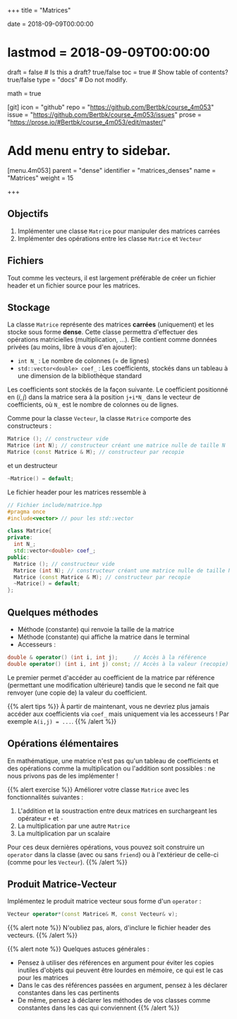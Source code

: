 +++
title = "Matrices"

date = 2018-09-09T00:00:00
# lastmod = 2018-09-09T00:00:00

draft = false  # Is this a draft? true/false
toc = true  # Show table of contents? true/false
type = "docs"  # Do not modify.

math = true

[git]
  icon = "github"
  repo = "https://github.com/Bertbk/course_4m053"
  issue = "https://github.com/Bertbk/course_4m053/issues"
  prose = "https://prose.io/#Bertbk/course_4m053/edit/master/"

# Add menu entry to sidebar.
[menu.4m053]
  parent = "dense"
  identifier = "matrices_denses"
  name = "Matrices"
  weight = 15

+++

## Objectifs

1. Implémenter une classe `Matrice` pour manipuler des matrices carrées
2. Implémenter des opérations entre les classe `Matrice` et `Vecteur`

## Fichiers

Tout comme les vecteurs, il est largement préférable de créer un fichier header et un fichier source pour les matrices. 

## Stockage

La classe `Matrice` représente des matrices **carrées** (uniquement) et les stocke sous forme **dense**. Cette classe permettra d'effectuer des opérations matricielles (multiplication, ...). Elle contient comme données privées (au moins, libre à vous d'en ajouter):
 
- `int N_` : Le nombre de colonnes (= de lignes)
- `std::vector<double> coef_` : Les coefficients, stockés dans un tableau à une dimension de la bibliothèque standard

Les coefficients sont stockés de la façon suivante. Le coefficient positionné en $(i,j)$ dans la matrice sera à la position `j+i*N_` dans le vecteur de coefficients, où `N_` est le nombre de colonnes ou de lignes.

Comme pour la classe `Vecteur`, la classe `Matrice` comporte des constructeurs :
```c++
Matrice (); // constructeur vide
Matrice (int N); // constructeur créant une matrice nulle de taille N
Matrice (const Matrice & M); // constructeur par recopie
```
et un destructeur 
```c++
~Matrice() = default;
```

Le fichier header pour les matrices ressemble à

```cpp
// Fichier include/matrice.hpp
#pragma once
#include<vector> // pour les std::vector

class Matrice{
private:
  int N_;
  std::vector<double> coef_;
public: 
  Matrice (); // constructeur vide
  Matrice (int N); // constructeur créant une matrice nulle de taille N
  Matrice (const Matrice & M); // constructeur par recopie
  ~Matrice() = default;
};
```

## Quelques méthodes

- Méthode (constante) qui renvoie la taille de la matrice
- Méthode (constante) qui affiche la matrice dans le terminal
- Accesseurs :

```c++
double & operator() (int i, int j);     // Accès à la référence
double operator() (int i, int j) const; // Accès à la valeur (recopie)
```
Le premier permet d'accéder au coefficient de la matrice par référence (permettant une modification ultérieure) tandis que le second ne fait que renvoyer (une copie de) la valeur du coefficient.

{{% alert tips %}}
À partir de maintenant, vous ne devriez plus jamais accéder aux coefficients via `coef_` mais uniquement via les accesseurs ! Par exemple `A(i,j) = ...`.
{{% /alert %}}

## Opérations élémentaires

En mathématique, une matrice n'est pas qu'un tableau de coefficients et des opérations comme la multiplication ou l'addition sont possibles : ne nous privons pas de les implémenter !

{{% alert exercise %}}
Améliorer votre classe `Matrice` avec les fonctionnalités suivantes :

1. L'addition et la soustraction entre deux matrices en surchargeant les opérateur `+` et `-`
2. La multiplication par une autre `Matrice`
3. La multiplication par un scalaire

Pour ces deux dernières opérations, vous pouvez soit construire un `operator` dans la classe (avec ou sans `friend`) ou à l'extérieur de celle-ci (comme pour les `Vecteur`).
{{% /alert %}}

## Produit Matrice-Vecteur

Implémentez le produit matrice vecteur sous forme d'un `operator` :
```c++
Vecteur operator*(const Matrice& M, const Vecteur& v);
```

{{% alert note %}}
N'oubliez pas, alors, d'inclure le fichier header des vecteurs.
{{% /alert %}}

{{% alert note %}}
Quelques astuces générales :

- Pensez à utiliser des références en argument pour éviter les copies inutiles d'objets qui peuvent être lourdes en mémoire, ce qui est le cas pour les matrices
- Dans le cas des références passées en argument, pensez à les déclarer constantes dans les cas pertinents
- De même, pensez à déclarer les méthodes de vos classes comme constantes dans les cas qui conviennent
{{% /alert %}}
